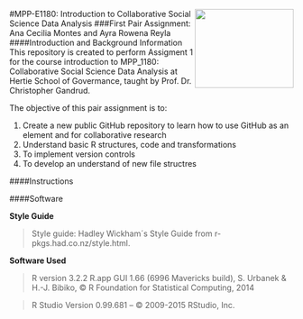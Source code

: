 [<img src="https://www.hertie-school.org/uploads/pics/HSG_Logo_rgb_33c6f5.jpg" align="right" height="140" width ="175"/>](http://www.hertie-school.org/)



#MPP-E1180: Introduction to Collaborative Social Science Data Analysis
###First Pair Assignment: Ana Cecilia Montes and Ayra Rowena Reyla 
####Introduction and Background Information
This repository is created to perform Assigment 1 for the course introduction to MPP_1180: Collaborative Social Science Data Analysis at Hertie School of Govermance, taught by Prof. Dr. Christopher Gandrud. 

The objective of this pair assignment is to:

1. Create a new public GitHub repository to learn how to use GitHub as an element and for collaborative research
2. Understand basic R structures, code and transformations
3. To implement version controls
4. To develop an understand of new file structres


####Instructions





####Software

**Style Guide**
>Style guide: Hadley Wickham´s Style Guide from r-pkgs.had.co.nz/style.html.

**Software Used**
>R version 3.2.2 R.app GUI 1.66 (6996 Mavericks build), S. Urbanek & H.-J. Bibiko, © R Foundation for Statistical Computing, 2014

>R Studio Version 0.99.681 – © 2009-2015 RStudio, Inc.
